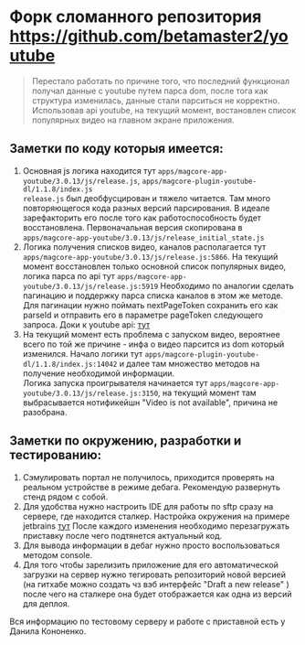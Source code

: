 # Форк сломанного репозитория https://github.com/betamaster2/youtube

>Перестало работать по причине того, что последний функционал получал данные с youtube путем парса dom, после тога как
 структура изменилась, данные стали парситься не корректно. Использовав api youtube, на текущий момент, востановлен список
 популярных видео на главном экране приложения.

## Заметки по коду которыя имеется:
1. Основная js логика находится тут `apps/magcore-app-youtube/3.0.13/js/release.js`, `apps/magcore-plugin-youtube-dl/1.1.8/index.js`  
`release.js` был деобфусцирован и тяжело читается. Там много повторяющегося кода разных версий парсирования. В идеале
зарефакторить его после того как работоспособность будет восстановлена. Первоначальная версия скопирована в
`apps/magcore-app-youtube/3.0.13/js/release_initial_state.js`
1. Логика получения списков видео, каналов располагается тут `apps/magcore-app-youtube/3.0.13/js/release.js:5866`. На
текущий момент восстановлен только основной список популярных видео, логика парса по api тут `apps/magcore-app-youtube/3.0.13/js/release.js:5919`
Необходимо по аналогии сделать пагинацию и поддержку парса списка каналов в этом же методе. Для пагинации нужно поймать
nextPageToken сохранить его как parseId и отправить его в параметре pageToken следующего запроса. Доки к youtube api:
[тут](https://developers.google.com/youtube/v3/docs)
1. На текущий момент есть проблема с запуском видео, вероятнее всего по той же причине - инфа о видео парсится из
dom который изменился. Начало логики тут `apps/magcore-plugin-youtube-dl/1.1.8/index.js:14042` и далее там множество методов
на получение необходимой информации.  
Логика запуска проигрывателя начинается тут `apps/magcore-app-youtube/3.0.13/js/release.js:3150`, на текущий момент там
выбрасывается нотификейшн "Video is not available", причина не разобрана.

## Заметки по окружению, разработки и тестированию:
1. Сэмулировать портал не получилось, приходится проверять на реальном устройстве в режиме дебага. Рекомендую развернуть стенд рядом с собой.
1. Для удобства нужно настроить IDE для работы по sftp сразу на сервере, где находится сталкер. Настройка окружения на
примере jetbrains [тут](https://github.com/atlk-kv/mag-youtube/tree/master/idea_settings_screens)
После каждого изменения необходимо перезагружать приставку после чего подтянется актуальный код.
1. Для вывода информации в дебаг нужно просто воспользоваться методом console.
1. Для того чтобы зарелизить приложение для его автоматической загрузки на сервер нужно тегировать репозиторий новой версией
(на гитхабе можно создать чз вэб интерфейс "Draft a new release" ) после чего на сталкере она будет отображается как
одна из версий для деплоя.

Вся информацию по тестовому серверу и работе с приставной есть у Данила Кононенко.

